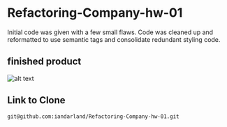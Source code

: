 # Refactoring-Company-hw-01

Initial code was given with a few small flaws. Code was cleaned up and reformatted to use semantic tags and consolidate redundant styling code.

## finished product

![alt text](http://url/to/img.png)



## Link to Clone

``` git@github.com:iandarland/Refactoring-Company-hw-01.git ```

